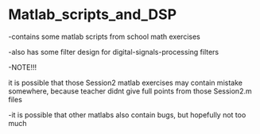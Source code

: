 # Matlab_scripts_and_DSP


-contains some matlab scripts from school math exercises

-also has some filter design for digital-signals-processing filters

-NOTE!!!

it is possible that those Session2 matlab exercises may contain mistake somewhere, because teacher didnt give full points from those Session2.m files

-it is possible that other matlabs also contain bugs, but hopefully not too much
